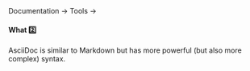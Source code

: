 <div id="path">Documentation &rarr; Tools &rarr;</div>

<div id="title">

#### What :two:

</div>

<div id="body">

AsciiDoc is similar to Markdown but has more powerful (but also more complex) syntax.

</div>

<div id="extras">
</div>

</div>
